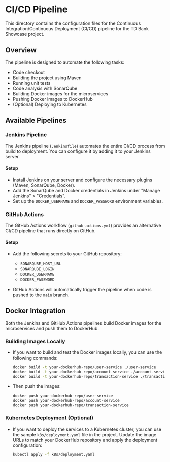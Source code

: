 # CI/CD Pipeline

This directory contains the configuration files for the Continuous Integration/Continuous Deployment (CI/CD) pipeline
for the TD Bank Showcase project.

## Overview

The pipeline is designed to automate the following tasks:

- Code checkout
- Building the project using Maven
- Running unit tests
- Code analysis with SonarQube
- Building Docker images for the microservices
- Pushing Docker images to DockerHub
- (Optional) Deploying to Kubernetes

## Available Pipelines

### Jenkins Pipeline

The Jenkins pipeline (`Jenkinsfile`) automates the entire CI/CD process from build to deployment. You can configure it
by adding it to your Jenkins server.

#### Setup

- Install Jenkins on your server and configure the necessary plugins (Maven, SonarQube, Docker).
- Add the SonarQube and Docker credentials in Jenkins under "Manage Jenkins" > "Credentials".
- Set up the `DOCKER_USERNAME` and `DOCKER_PASSWORD` environment variables.

### GitHub Actions

The GitHub Actions workflow (`github-actions.yml`) provides an alternative CI/CD pipeline that runs directly on GitHub.

#### Setup

- Add the following secrets to your GitHub repository:
    - `SONARQUBE_HOST_URL`
    - `SONARQUBE_LOGIN`
    - `DOCKER_USERNAME`
    - `DOCKER_PASSWORD`

- GitHub Actions will automatically trigger the pipeline when code is pushed to the `main` branch.

## Docker Integration

Both the Jenkins and GitHub Actions pipelines build Docker images for the microservices and push them to DockerHub.

### Building Images Locally

- If you want to build and test the Docker images locally, you can use the following commands:

    ```bash
    docker build -t your-dockerhub-repo/user-service ./user-service
    docker build -t your-dockerhub-repo/account-service ./account-service
    docker build -t your-dockerhub-repo/transaction-service ./transaction-service

- Then push the images:

    ```bash
    docker push your-dockerhub-repo/user-service
    docker push your-dockerhub-repo/account-service
    docker push your-dockerhub-repo/transaction-service

### Kubernetes Deployment (Optional)

- If you want to deploy the services to a Kubernetes cluster, you can use the sample `k8s/deployment.yaml` file in the
  project. Update the image URLs to match your DockerHub repository and apply the deployment configuration:
    ```bash
    kubectl apply -f k8s/deployment.yaml
